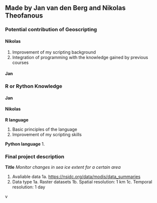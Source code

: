 ## Made by Jan van den Berg and Nikolas Theofanous

### Potential contribution of Geoscripting 
#### Nikolas
1. Improvement of my scripting background
1. Integration of programming with the knowledge gained by previous courses
#### Jan

### R or Rython Knowledge 
#### Jan

#### Nikolas
**R language**
1. Basic principles of the language 
1. Improvement of my scripting skills

**Python language**
1. 

### Final project description
**Title**
*Monitor changes in sea ice extent for a certain area*

1. Avaliable data
   1a. https://nsidc.org/data/modis/data_summaries
1. Data type
   1a. Raster datasets
   1b. Spatial resolution: 1 km
   1c. Temporal resolution: 1 day
 
v
